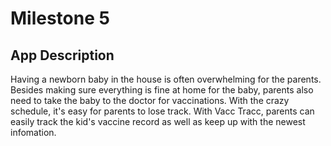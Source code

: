 # Milestone 5

## App Description

Having a newborn baby in the house is often overwhelming for the parents.
Besides making sure everything is fine at home for the baby, parents also 
need to take the baby to the doctor for vaccinations. With the crazy 
schedule, it's easy for parents to lose track. With Vacc Tracc, parents can 
easily track the kid's vaccine record as well as keep up with the newest infomation. 


